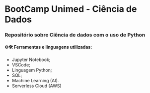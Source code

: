 # BootCamp Unimed - Ciência de Dados

### Repositório sobre Ciência de dados com o uso de Python

#### ⚙🛠 Ferramentas e linguagens utilizadas:
- Jupyter Notebook;
- VSCode;
- Linguagem Python;
- SQL;
- Machine Learning (AI).
- Serverless Cloud (AWS)

